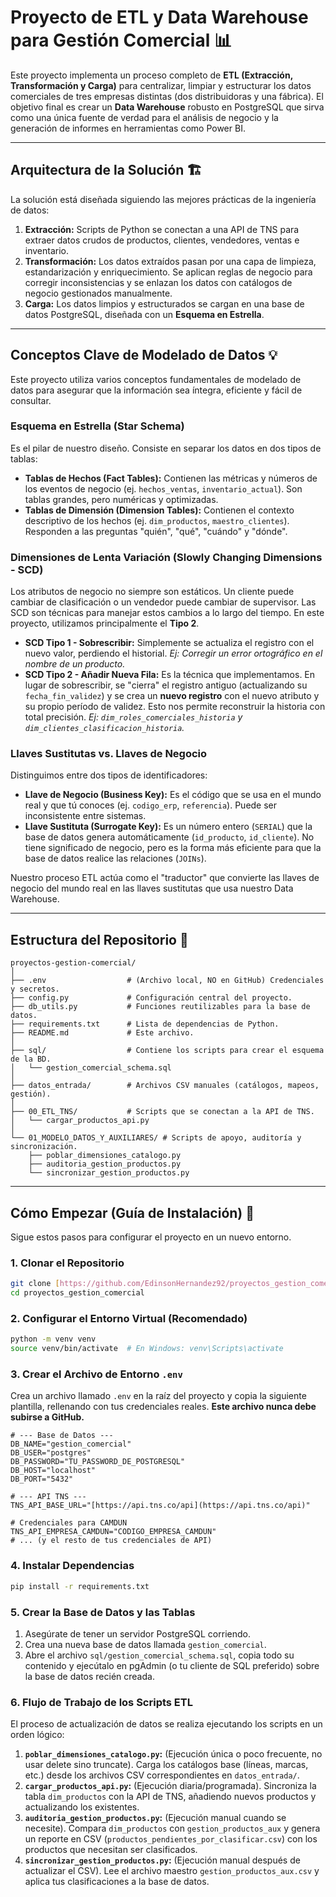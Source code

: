 # Proyecto de ETL y Data Warehouse para Gestión Comercial 📊

Este proyecto implementa un proceso completo de **ETL (Extracción, Transformación y Carga)** para centralizar, limpiar y estructurar los datos comerciales de tres empresas distintas (dos distribuidoras y una fábrica). El objetivo final es crear un **Data Warehouse** robusto en PostgreSQL que sirva como una única fuente de verdad para el análisis de negocio y la generación de informes en herramientas como Power BI.

---
## Arquitectura de la Solución 🏗️

La solución está diseñada siguiendo las mejores prácticas de la ingeniería de datos:

1.  **Extracción:** Scripts de Python se conectan a una API de TNS para extraer datos crudos de productos, clientes, vendedores, ventas e inventario.
2.  **Transformación:** Los datos extraídos pasan por una capa de limpieza, estandarización y enriquecimiento. Se aplican reglas de negocio para corregir inconsistencias y se enlazan los datos con catálogos de negocio gestionados manualmente.
3.  **Carga:** Los datos limpios y estructurados se cargan en una base de datos PostgreSQL, diseñada con un **Esquema en Estrella**.

---
## Conceptos Clave de Modelado de Datos 💡

Este proyecto utiliza varios conceptos fundamentales de modelado de datos para asegurar que la información sea íntegra, eficiente y fácil de consultar.

### Esquema en Estrella (Star Schema)
Es el pilar de nuestro diseño. Consiste en separar los datos en dos tipos de tablas:
* **Tablas de Hechos (Fact Tables):** Contienen las métricas y números de los eventos de negocio (ej. `hechos_ventas`, `inventario_actual`). Son tablas grandes, pero numéricas y optimizadas.
* **Tablas de Dimensión (Dimension Tables):** Contienen el contexto descriptivo de los hechos (ej. `dim_productos`, `maestro_clientes`). Responden a las preguntas "quién", "qué", "cuándo" y "dónde".



### Dimensiones de Lenta Variación (Slowly Changing Dimensions - SCD)
Los atributos de negocio no siempre son estáticos. Un cliente puede cambiar de clasificación o un vendedor puede cambiar de supervisor. Las SCD son técnicas para manejar estos cambios a lo largo del tiempo. En este proyecto, utilizamos principalmente el **Tipo 2**.

* **SCD Tipo 1 - Sobrescribir:** Simplemente se actualiza el registro con el nuevo valor, perdiendo el historial. *Ej: Corregir un error ortográfico en el nombre de un producto.*
* **SCD Tipo 2 - Añadir Nueva Fila:** Es la técnica que implementamos. En lugar de sobrescribir, se "cierra" el registro antiguo (actualizando su `fecha_fin_validez`) y se crea un **nuevo registro** con el nuevo atributo y su propio período de validez. Esto nos permite reconstruir la historia con total precisión. *Ej: `dim_roles_comerciales_historia` y `dim_clientes_clasificacion_historia`.*

### Llaves Sustitutas vs. Llaves de Negocio
Distinguimos entre dos tipos de identificadores:
* **Llave de Negocio (Business Key):** Es el código que se usa en el mundo real y que tú conoces (ej. `codigo_erp`, `referencia`). Puede ser inconsistente entre sistemas.
* **Llave Sustituta (Surrogate Key):** Es un número entero (`SERIAL`) que la base de datos genera automáticamente (`id_producto`, `id_cliente`). No tiene significado de negocio, pero es la forma más eficiente para que la base de datos realice las relaciones (`JOINs`).

Nuestro proceso ETL actúa como el "traductor" que convierte las llaves de negocio del mundo real en las llaves sustitutas que usa nuestro Data Warehouse.

---
## Estructura del Repositorio 📂

```
proyectos-gestion-comercial/
│
├── .env                  # (Archivo local, NO en GitHub) Credenciales y secretos.
├── config.py             # Configuración central del proyecto.
├── db_utils.py           # Funciones reutilizables para la base de datos.
├── requirements.txt      # Lista de dependencias de Python.
├── README.md             # Este archivo.
│
├── sql/                  # Contiene los scripts para crear el esquema de la BD.
│   └── gestion_comercial_schema.sql
│
├── datos_entrada/        # Archivos CSV manuales (catálogos, mapeos, gestión).
│
├── 00_ETL_TNS/           # Scripts que se conectan a la API de TNS.
│   └── cargar_productos_api.py
│
└── 01_MODELO_DATOS_Y_AUXILIARES/ # Scripts de apoyo, auditoría y sincronización.
    ├── poblar_dimensiones_catalogo.py
    ├── auditoria_gestion_productos.py
    └── sincronizar_gestion_productos.py
```

---
## Cómo Empezar (Guía de Instalación) 🚀

Sigue estos pasos para configurar el proyecto en un nuevo entorno.

### 1. Clonar el Repositorio
```bash
git clone [https://github.com/EdinsonHernandez92/proyectos_gestion_comercial.git](https://github.com/EdinsonHernandez92/proyectos_gestion_comercial.git)
cd proyectos_gestion_comercial
```

### 2. Configurar el Entorno Virtual (Recomendado)
```bash
python -m venv venv
source venv/bin/activate  # En Windows: venv\Scripts\activate
```

### 3. Crear el Archivo de Entorno `.env`
Crea un archivo llamado `.env` en la raíz del proyecto y copia la siguiente plantilla, rellenando con tus credenciales reales. **Este archivo nunca debe subirse a GitHub.**

```env
# --- Base de Datos ---
DB_NAME="gestion_comercial"
DB_USER="postgres"
DB_PASSWORD="TU_PASSWORD_DE_POSTGRESQL"
DB_HOST="localhost"
DB_PORT="5432"

# --- API TNS ---
TNS_API_BASE_URL="[https://api.tns.co/api](https://api.tns.co/api)"

# Credenciales para CAMDUN
TNS_API_EMPRESA_CAMDUN="CODIGO_EMPRESA_CAMDUN"
# ... (y el resto de tus credenciales de API)
```

### 4. Instalar Dependencias
```bash
pip install -r requirements.txt
```

### 5. Crear la Base de Datos y las Tablas
1.  Asegúrate de tener un servidor PostgreSQL corriendo.
2.  Crea una nueva base de datos llamada `gestion_comercial`.
3.  Abre el archivo `sql/gestion_comercial_schema.sql`, copia todo su contenido y ejecútalo en pgAdmin (o tu cliente de SQL preferido) sobre la base de datos recién creada.

### 6. Flujo de Trabajo de los Scripts ETL
El proceso de actualización de datos se realiza ejecutando los scripts en un orden lógico:
1.  **`poblar_dimensiones_catalogo.py`:** (Ejecución única o poco frecuente, no usar delete sino truncate). Carga los catálogos base (líneas, marcas, etc.) desde los archivos CSV correspondientes en `datos_entrada/`.
2.  **`cargar_productos_api.py`:** (Ejecución diaria/programada). Sincroniza la tabla `dim_productos` con la API de TNS, añadiendo nuevos productos y actualizando los existentes.
3.  **`auditoria_gestion_productos.py`:** (Ejecución manual cuando se necesite). Compara `dim_productos` con `gestion_productos_aux` y genera un reporte en CSV (`productos_pendientes_por_clasificar.csv`) con los productos que necesitan ser clasificados.
4.  **`sincronizar_gestion_productos.py`:** (Ejecución manual después de actualizar el CSV). Lee el archivo maestro `gestion_productos_aux.csv` y aplica tus clasificaciones a la base de datos.